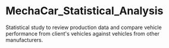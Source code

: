 # MechaCar_Statistical_Analysis
Statistical study to review production data and compare vehicle performance from client's vehicles against vehicles from other manufacturers.
